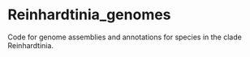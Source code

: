 # Reinhardtinia_genomes

Code for genome assemblies and annotations for species in the clade Reinhardtinia.
